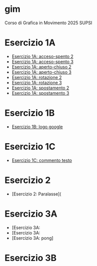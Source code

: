 # gim
Corso di Grafica in Movimento 2025 SUPSI

# Esercizio 1A
- [Esercizio 1A: acceso-spento 2](https://allegradr.github.io/gim/esercizio_1/esercizio_1A/acceso_spento_2.html)
- [Esercizio 1A: acceso-spento 3](https://allegradr.github.io/gim/esercizio_1/esercizio_1A/acceso_spento_3.html)
- [Esercizio 1A: aperto-chiuso 2](https://allegradr.github.io/gim/esercizio_1/esercizio_1A/aperto_chiuso_2.html)
- [Esercizio 1A: aperto-chiuso 3](https://allegradr.github.io/gim/esercizio_1/esercizio_1A/aperto_chiuso_3.html)
- [Esercizio 1A: rotazione 2](https://allegradr.github.io/gim/esercizio_1/esercizio_1A/rotazione_2.html)
- [Esercizio 1A: rotazione 3](https://allegradr.github.io/gim/esercizio_1/esercizio_1A/rotazione_3.html)
- [Esercizio 1A: spostamento 2](https://allegradr.github.io/gim/esercizio_1/esercizio_1A/spostamento_2.html)
- [Esercizio 1A: spostamento 3](https://allegradr.github.io/gim/esercizio_1/esercizio_1A/spostamento_3.html)

# Esercizio 1B
- [Esercizio 1B: logo google](https://allegradr.github.io/gim/esercizio_1/esercizio_1B/index.html)

# Esercizio 1C
- [Esercizio 1C: commento testo](https://allegradr.github.io/gim/esercizio_1/esercizio_1C/)

# Esercizio 2
- [Esercizio 2: Paralasse](

# Esercizio 3A
- [Esercizio 3A:
- [Esercizio 3A: 
- [Esercizio 3A: pong]

# Esercizio 3B 







